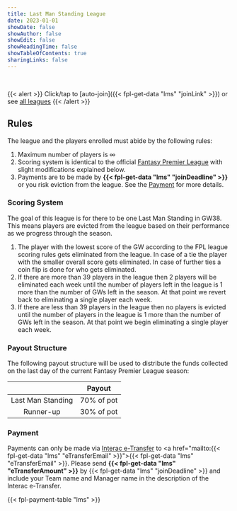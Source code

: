 ```yaml
---
title: Last Man Standing League
date: 2023-01-01
showDate: false
showAuthor: false
showEdit: false
showReadingTime: false
showTableOfContents: true
sharingLinks: false
---
```


<br>

{{< alert >}}
Click/tap to [auto-join]({{< fpl-get-data "lms" "joinLink" >}}) or see [all leagues](../)
{{< /alert >}}

## Rules

The league and the players enrolled must abide by the following rules:

1. Maximum number of players is &#8734;
2. Scoring system is identical to the official [Fantasy Premier League](https://fantasy.premierleague.com/help/rules)
with slight modifications explained below.
3. Payments are to be made by **{{< fpl-get-data "lms" "joinDeadline" >}}** or you risk eviction from the league.
See the [Payment](#payment) for more details.

### Scoring System

The goal of this league is for there to be one Last Man Standing in GW38. This means players are evicted from the league
based on their performance as we progress through the season.

1. The player with the lowest score of the GW according to the FPL league scoring rules gets eliminated from the league.
In case of a tie the player with the smaller overall score gets eliminated. In case of further ties a coin flip is done
for who gets eliminated.
2. If there are more than 39 players in the league then 2 players will be eliminated each week until the number of
players left in the league is 1 more than the number of GWs left in the season. At that point we revert back to
eliminating a single player each week.
3. If there are less than 39 players in the league then no players is evicted until the number of players in the league
is 1 more than the number of GWs left in the season. At that point we begin eliminating a single player each week.


### Payout Structure

The following payout structure will be used to distribute the funds collected on the last day of the current Fantasy
Premier League season:

|                   | Payout       | 
|:-----------------:|:------------:|
| Last Man Standing | 70% of pot   |
| Runner-up         | 30% of pot   |

### Payment

Payments can only be made via [Interac e-Transfer](https://interac.ca/en/interac-e-transfer-consumer.html) to 
<a href="mailto:{{< fpl-get-data "lms" "eTransferEmail" >}}">{{< fpl-get-data "lms" "eTransferEmail" >}}</a>.
Please send **{{< fpl-get-data "lms" "eTransferAmount" >}}** by {{< fpl-get-data "lms" "joinDeadline" >}} and
include your Team name and Manager name in the description of the Interac e-Transfer.

{{< fpl-payment-table "lms" >}}
